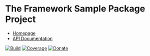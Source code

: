 # The Framework Sample Package Project

- [Homepage](https://the-framework.gitlab.io/projects/sample-package.html)
- [API Documentation](https://the-framework.gitlab.io/projects/sample-package/docs/)

[![Build](https://gitlab.com/the-framework/projects/sample-package/badges/master/pipeline.svg)](https://gitlab.com/the-framework/projects/sample-package/-/jobs)
[![Coverage](https://gitlab.com/the-framework/projects/sample-package/badges/master/coverage.svg?job=test:php)](https://the-framework.gitlab.io/projects/sample-package/coverage/)
[![Donate](https://img.shields.io/badge/Donate-PayPal-blue.svg)](https://www.paypal.com/cgi-bin/webscr?cmd=_s-xclick&hosted_button_id=NGBNW5PY4VSJ4)
